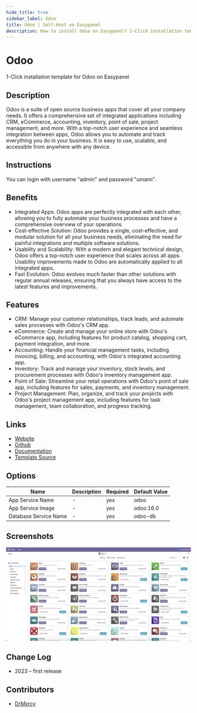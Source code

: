 ```yaml
---
hide_title: true
sidebar_label: Odoo
title: Odoo | Self-Host on Easypanel
description: How to install Odoo on Easypanel? 1-Click installation template for Odoo on Easypanel
---
```


<!-- generated -->

# Odoo

1-Click installation template for Odoo on Easypanel

## Description

Odoo is a suite of open source business apps that cover all your company needs. It offers a comprehensive set of integrated applications including CRM, eCommerce, accounting, inventory, point of sale, project management, and more. With a top-notch user experience and seamless integration between apps, Odoo allows you to automate and track everything you do in your business. It is easy to use, scalable, and accessible from anywhere with any device.

## Instructions

You can login with username &quot;admin&quot; and password &quot;umami&quot;.

## Benefits

- Integrated Apps: Odoo apps are perfectly integrated with each other, allowing you to fully automate your business processes and have a comprehensive overview of your operations.
- Cost-effective Solution: Odoo provides a single, cost-effective, and modular solution for all your business needs, eliminating the need for painful integrations and multiple software solutions.
- Usability and Scalability: With a modern and elegant technical design, Odoo offers a top-notch user experience that scales across all apps. Usability improvements made to Odoo are automatically applied to all integrated apps.
- Fast Evolution: Odoo evolves much faster than other solutions with regular annual releases, ensuring that you always have access to the latest features and improvements.

## Features

- CRM: Manage your customer relationships, track leads, and automate sales processes with Odoo's CRM app.
- eCommerce: Create and manage your online store with Odoo's eCommerce app, including features for product catalog, shopping cart, payment integration, and more.
- Accounting: Handle your financial management tasks, including invoicing, billing, and accounting, with Odoo's integrated accounting app.
- Inventory: Track and manage your inventory, stock levels, and procurement processes with Odoo's inventory management app.
- Point of Sale: Streamline your retail operations with Odoo's point of sale app, including features for sales, payments, and inventory management.
- Project Management: Plan, organize, and track your projects with Odoo's project management app, including features for task management, team collaboration, and progress tracking.

## Links

- [Website](https://www.odoo.com)
- [Github](https://github.com/odoo/odoo)
- [Documentation](https://www.odoo.com/page/docs)
- [Template Source](https://github.com/easypanel-io/templates/tree/main/templates/odoo)

## Options

Name | Description | Required | Default Value
-|-|-|-
App Service Name | - | yes | odoo
App Service Image | - | yes | odoo:16.0
Database Service Name | - | yes | odoo-db

## Screenshots

![Odoo Screenshot](./assets/screenshot.png)

## Change Log

- 2023 – first release

## Contributors

- [DrMxrcy](https://github.com/DrMxrcy)
